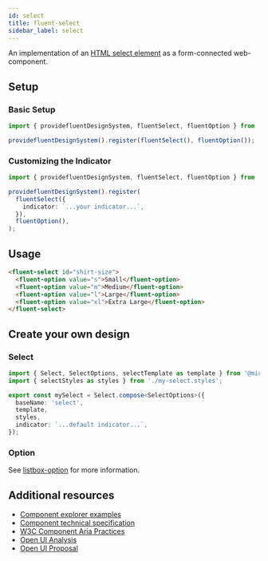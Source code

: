 ```yaml
---
id: select
title: fluent-select
sidebar_label: select
---
```


An implementation of an [HTML select element](https://developer.mozilla.org/en-US/docs/Web/HTML/Element/select) as a form-connected web-component.

## Setup

### Basic Setup

```ts
import { providefluentDesignSystem, fluentSelect, fluentOption } from '@fluentui/web-components';

providefluentDesignSystem().register(fluentSelect(), fluentOption());
```

### Customizing the Indicator

```ts
import { providefluentDesignSystem, fluentSelect, fluentOption } from '@fluentui/web-components';

providefluentDesignSystem().register(
  fluentSelect({
    indicator: `...your indicator...`,
  }),
  fluentOption(),
);
```

## Usage

```html live
<fluent-select id="shirt-size">
  <fluent-option value="s">Small</fluent-option>
  <fluent-option value="m">Medium</fluent-option>
  <fluent-option value="l">Large</fluent-option>
  <fluent-option value="xl">Extra Large</fluent-option>
</fluent-select>
```

## Create your own design

### Select

```ts
import { Select, SelectOptions, selectTemplate as template } from '@microsoft/fast-foundation';
import { selectStyles as styles } from './my-select.styles';

export const mySelect = Select.compose<SelectOptions>({
  baseName: 'select',
  template,
  styles,
  indicator: `...default indicator...`,
});
```

### Option

See [listbox-option](/docs/components/listbox-option) for more information.

## Additional resources

- [Component explorer examples](https://explore.fast.design/components/fast-select)
- [Component technical specification](https://github.com/microsoft/fast/blob/master/packages/web-components/fast-foundation/src/select/select.spec.md)
- [W3C Component Aria Practices](https://www.w3.org/TR/wai-aria-practices-1.1/#Listbox)
- [Open UI Analysis](https://open-ui.org/components/select.research)
- [Open UI Proposal](https://open-ui.org/components/select)
